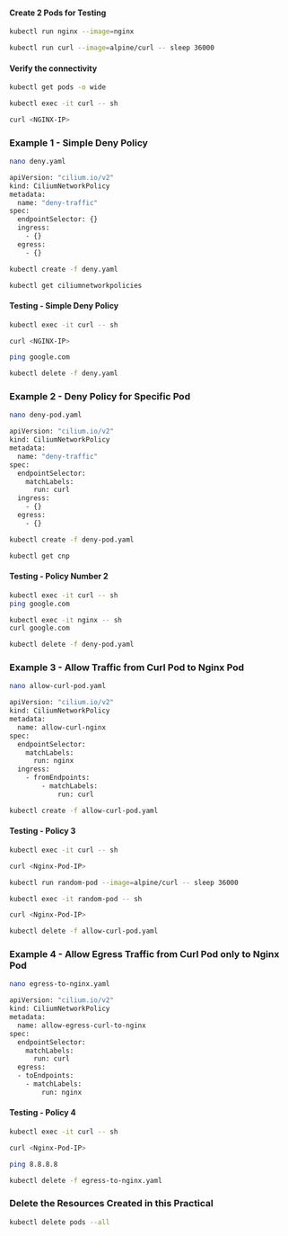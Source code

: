 #### Create 2 Pods for Testing
```sh
kubectl run nginx --image=nginx

kubectl run curl --image=alpine/curl -- sleep 36000
```
#### Verify the connectivity
```sh
kubectl get pods -o wide

kubectl exec -it curl -- sh

curl <NGINX-IP>
```

### Example 1 - Simple Deny Policy
```sh
nano deny.yaml
```
```sh
apiVersion: "cilium.io/v2"
kind: CiliumNetworkPolicy
metadata:
  name: "deny-traffic"
spec:
  endpointSelector: {}
  ingress:
    - {}
  egress:
    - {}
```
```sh
kubectl create -f deny.yaml

kubectl get ciliumnetworkpolicies
```
#### Testing - Simple Deny Policy
```sh
kubectl exec -it curl -- sh

curl <NGINX-IP>

ping google.com
```
```sh
kubectl delete -f deny.yaml
```

### Example 2 - Deny Policy for Specific Pod
```sh
nano deny-pod.yaml
```
```sh
apiVersion: "cilium.io/v2"
kind: CiliumNetworkPolicy
metadata:
  name: "deny-traffic"
spec:
  endpointSelector: 
    matchLabels:
      run: curl
  ingress:
    - {}
  egress:
    - {}
```
```sh
kubectl create -f deny-pod.yaml

kubectl get cnp
```
#### Testing - Policy Number 2
```sh
kubectl exec -it curl -- sh
ping google.com

kubectl exec -it nginx -- sh
curl google.com
```
```sh
kubectl delete -f deny-pod.yaml
```

### Example 3 - Allow Traffic from Curl Pod to Nginx Pod

```sh
nano allow-curl-pod.yaml
```
```sh
apiVersion: "cilium.io/v2"
kind: CiliumNetworkPolicy
metadata:
  name: allow-curl-nginx
spec:
  endpointSelector:
    matchLabels:
      run: nginx
  ingress:
    - fromEndpoints:
        - matchLabels:
            run: curl
```
```sh
kubectl create -f allow-curl-pod.yaml
```
#### Testing - Policy 3 

```sh
kubectl exec -it curl -- sh

curl <Nginx-Pod-IP>

kubectl run random-pod --image=alpine/curl -- sleep 36000

kubectl exec -it random-pod -- sh

curl <Nginx-Pod-IP>
```
```sh
kubectl delete -f allow-curl-pod.yaml
```

### Example 4 - Allow Egress Traffic from Curl Pod only to Nginx Pod
```sh
nano egress-to-nginx.yaml
```
```sh
apiVersion: "cilium.io/v2"
kind: CiliumNetworkPolicy
metadata:
  name: allow-egress-curl-to-nginx
spec:
  endpointSelector:
    matchLabels:
      run: curl
  egress:
  - toEndpoints:
    - matchLabels:
        run: nginx
```
#### Testing - Policy 4 

```sh
kubectl exec -it curl -- sh

curl <Nginx-Pod-IP>

ping 8.8.8.8
```

```sh
kubectl delete -f egress-to-nginx.yaml
```

### Delete the Resources Created in this Practical
```sh
kubectl delete pods --all
```